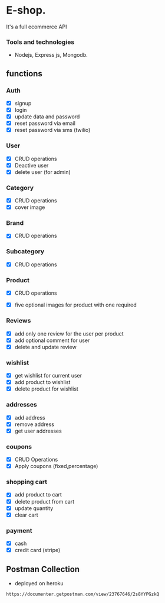 # E-shop.
It's a full ecommerce API
### Tools and technologies
- Nodejs, Express js, Mongodb.
## functions
### Auth
    
- [x]  signup
- [x]  login
- [x]  update data and password
- [x]  reset password via email
- [x]  reset password via sms  (twilio)

### User 
- [x]  CRUD operations 
- [x]  Deactive user 
- [x]  delete user (for admin)

### Category
- [x]  CRUD operations 
- [x]  cover image

### Brand
- [x]  CRUD operations 

### Subcategory
- [x]  CRUD operations 

### Product
- [x]  CRUD operations 
- [x]  five optional images for product with one required 


### Reviews 
- [x]  add only one review for the user per product
- [x]  add optional comment for user
- [x]  delete and update review 

### wishlist 
- [x]  get wishlist for current user
- [x]  add product to wishlist
- [x]  delete product for wishlist

### addresses
- [x]  add address 
- [x]  remove address
- [x]  get user addresses

### coupons
- [x]  CRUD Operations
- [x]  Apply coupons (fixed,percentage)  

### shopping cart 
- [x]  add product to cart
- [x]  delete product from cart
- [x]  update quantity 
- [x]  clear cart   

### payment 
- [x] cash
- [x] credit card (stripe)

## Postman Collection
- deployed on heroku

```
https://documenter.getpostman.com/view/23767646/2s8YYPGzkQ
```

